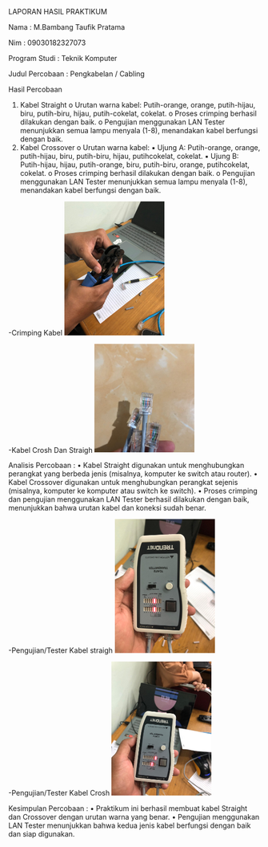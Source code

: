 LAPORAN HASIL PRAKTIKUM 


Nama             :  M.Bambang Taufik Pratama

Nim              :  09030182327073

Program Studi    :  Teknik Komputer 

Judul Percobaan  : Pengkabelan / Cabling 

 
Hasil Percobaan 
1.	Kabel Straight o 	Urutan warna kabel: Putih-orange, orange, putih-hijau, biru, putih-biru, hijau, putih-cokelat, cokelat. 
   o Proses crimping berhasil dilakukan dengan baik. o 	Pengujian menggunakan LAN Tester menunjukkan semua lampu menyala (1-8), menandakan kabel berfungsi dengan baik. 
2.	Kabel Crossover o 	Urutan warna kabel: 
   ▪	Ujung A: Putih-orange, orange, putih-hijau, biru, putih-biru, hijau, putihcokelat, cokelat. 
  ▪	Ujung B: Putih-hijau, hijau, putih-orange, biru, putih-biru, orange, putihcokelat, cokelat. 
  o	Proses crimping berhasil dilakukan dengan baik. o 	Pengujian menggunakan LAN Tester menunjukkan semua lampu menyala (1-8), menandakan kabel berfungsi dengan baik.

-Crimping Kabel
<img src="https://github.com/Bambang120/bambang/blob/main/pratikum/tang.jpg" alt="image"
width="200">

-Kabel Crosh Dan Straigh
<img src="https://github.com/Bambang120/bambang/blob/main/pratikum/kabel.jpg" alt="image"
width="200">


Analisis Percobaan : 
•	Kabel Straight digunakan untuk menghubungkan perangkat yang berbeda jenis (misalnya, komputer ke switch atau router). 
•	Kabel Crossover digunakan untuk menghubungkan perangkat sejenis (misalnya, komputer ke komputer atau switch ke switch). 
•	Proses crimping dan pengujian menggunakan LAN Tester berhasil dilakukan dengan baik, menunjukkan bahwa urutan kabel dan koneksi sudah benar. 

-Pengujian/Tester Kabel straigh
<img src="https://github.com/Bambang120/bambang/blob/main/pratikum/straigh.jpg" alt="image"
width="200">


-Pengujian/Tester Kabel Crosh
<img src="https://github.com/Bambang120/bambang/blob/main/pratikum/crohs.jpg" alt="image"
width="200">

Kesimpulan Percobaan : 
  •	Praktikum ini berhasil membuat kabel Straight dan Crossover dengan urutan warna yang benar. 
  •	Pengujian menggunakan LAN Tester menunjukkan bahwa kedua jenis kabel berfungsi dengan baik dan siap digunakan. 

